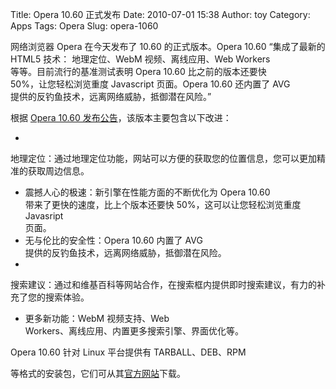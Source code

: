 Title: Opera 10.60 正式发布
Date: 2010-07-01 15:38
Author: toy
Category: Apps
Tags: Opera
Slug: opera-1060

网络浏览器 Opera 在今天发布了 10.60 的正式版本。Opera 10.60
“集成了最新的  
HTML5 技术： 地理定位、WebM 视频、离线应用、Web Workers  
等等。目前流行的基准测试表明 Opera 10.60 比之前的版本还要快  
50%，让您轻松浏览重度 Javascript 页面。Opera 10.60 还内置了 AVG  
提供的反钓鱼技术，远离网络威胁，抵御潜在风险。”

根据 [Opera 10.60
发布公告](http://bbs.operachina.com/viewtopic.php?f=26&t=81088)，该版本主要包含以下改进：

+
地理定位：通过地理定位功能，网站可以方便的获取您的位置信息，您可以更加精准的获取周边信息。  
+ 震撼人心的极速：新引擎在性能方面的不断优化为 Opera 10.60  
带来了更快的速度，比上个版本还要快 50%，这可以让您轻松浏览重度
Javasript  
页面。  
+ 无与伦比的安全性：Opera 10.60 内置了 AVG  
提供的反钓鱼技术，远离网络威胁，抵御潜在风险。  
+
搜索建议：通过和维基百科等网站合作，在搜索框内提供即时搜索建议，有力的补充了您的搜索体验。  
+ 更多新功能：WebM 视频支持、Web  
Workers、离线应用、内置更多搜索引擎、界面优化等。

Opera 10.60 针对 Linux 平台提供有 TARBALL、DEB、RPM  

等格式的安装包，它们可从其[官方网站](http://www.opera.com/browser/download/)下载。
